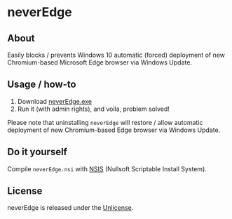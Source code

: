 # neverEdge

## About
Easily blocks / prevents Windows 10 automatic (forced) deployment of new Chromium-based Microsoft Edge browser via Windows Update.

## Usage / how-to
1. Download [neverEdge.exe](https://github.com/FoxP/neverEdge/releases/latest/download/neverEdge.exe)
2. Run it (with admin rights), and voila, problem solved!

Please note that uninstalling `neverEdge` will restore / allow automatic deployment of new Chromium-based Edge browser via Windows Update.

## Do it yourself
Compile `neverEdge.nsi` with [NSIS](https://nsis.sourceforge.io/Main_Page) (Nullsoft Scriptable Install System).

## License
neverEdge is released under the [Unlicense](http://unlicense.org).